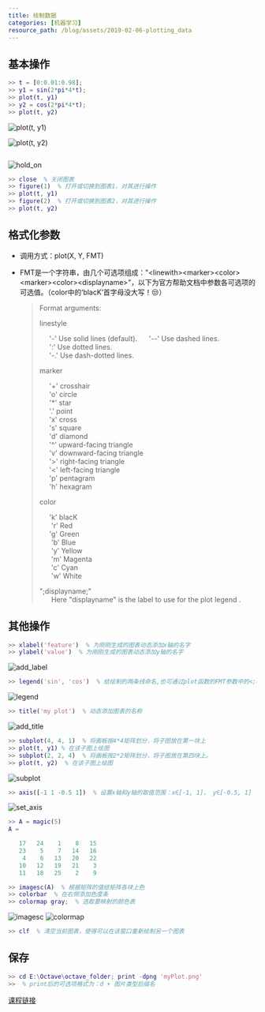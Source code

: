 ```yaml
---
title: 绘制数据
categories: [机器学习]
resource_path: /blog/assets/2019-02-06-plotting_data
---
```


基本操作
---

```MATLAB
>> t = [0:0.01:0.98];
>> y1 = sin(2*pi*4*t);
>> plot(t, y1)
>> y2 = cos(2*pi*4*t);
>> plot(t, y2)
```

![plot(t, y1)]({{page.resource_path}}/sin.png "plot(t, y1)")

![plot(t, y2)]({{page.resource_path}}/cos.png "plot(t, y2)")

```MATLAB
```

![hold_on]({{resource_path}}/hold_on.png)

```MATLAB
>> close  % 关闭图表
>> figure(1)  % 打开或切换到图表1，对其进行操作
>> plot(t, y1)
>> figure(2)  % 打开或切换到图表2，对其进行操作
>> plot(t, y2)
```

格式化参数
---

* 调用方式：plot(X, Y, FMT)
* FMT是一个字符串，由几个可选项组成："&lt;linewith&gt;&lt;marker&gt;&lt;color&gt;&lt;marker&gt;&lt;color&gt;&lt;displayname&gt;"，以下为官方帮助文档中参数各可选项的可选值。（color中的‘blacK’首字母没大写！:unamused:）

  > Format arguments:
  >
  > linestyle
  >
  > &nbsp;&nbsp;&nbsp;&nbsp;&nbsp;'-'  Use solid lines (default).
  > &nbsp;&nbsp;&nbsp;&nbsp;&nbsp;'--' Use dashed lines.  
  > &nbsp;&nbsp;&nbsp;&nbsp;&nbsp;':'  Use dotted lines.  
  > &nbsp;&nbsp;&nbsp;&nbsp;&nbsp;'-.' Use dash-dotted lines.  
  >
  >marker  
  >
  > &nbsp;&nbsp;&nbsp;&nbsp;&nbsp;'+'  crosshair  
  > &nbsp;&nbsp;&nbsp;&nbsp;&nbsp;'o'  circle  
  > &nbsp;&nbsp;&nbsp;&nbsp;&nbsp;'*'  star  
  > &nbsp;&nbsp;&nbsp;&nbsp;&nbsp;'.'  point  
  > &nbsp;&nbsp;&nbsp;&nbsp;&nbsp;'x'  cross  
  > &nbsp;&nbsp;&nbsp;&nbsp;&nbsp;'s'  square  
  > &nbsp;&nbsp;&nbsp;&nbsp;&nbsp;'d'  diamond  
  > &nbsp;&nbsp;&nbsp;&nbsp;&nbsp;'^'  upward-facing triangle  
  > &nbsp;&nbsp;&nbsp;&nbsp;&nbsp;'v'  downward-facing triangle  
  > &nbsp;&nbsp;&nbsp;&nbsp;&nbsp;'>'  right-facing triangle  
  > &nbsp;&nbsp;&nbsp;&nbsp;&nbsp;'<'  left-facing triangle  
  > &nbsp;&nbsp;&nbsp;&nbsp;&nbsp;'p'  pentagram  
  > &nbsp;&nbsp;&nbsp;&nbsp;&nbsp;'h'  hexagram  
  >
  >color
  >
  > &nbsp;&nbsp;&nbsp;&nbsp;&nbsp;'k'  blacK  
  > &nbsp;&nbsp;&nbsp;&nbsp;&nbsp;   'r'  Red  
  > &nbsp;&nbsp;&nbsp;&nbsp;&nbsp;'g'  Green  
  > &nbsp;&nbsp;&nbsp;&nbsp;&nbsp;   'b'  Blue  
  > &nbsp;&nbsp;&nbsp;&nbsp;&nbsp;   'y'  Yellow  
  > &nbsp;&nbsp;&nbsp;&nbsp;&nbsp;   'm'  Magenta  
  > &nbsp;&nbsp;&nbsp;&nbsp;&nbsp;   'c'  Cyan  
  > &nbsp;&nbsp;&nbsp;&nbsp;&nbsp;   'w'  White  
  >
  >";displayname;"  
  > &nbsp;&nbsp;&nbsp;&nbsp;&nbsp;   Here "displayname" is the label to use for the plot legend .

其他操作
---

```MATLAB
>> xlabel('feature')  % 为刚刚生成的图表动态添加x轴的名字
>> ylabel('value')  % 为刚刚生成的图表动态添加y轴的名字
```

![add_label]({{page.resource_path}}/add_label.png 'add xlabel and ylabel')

```MATLAB
>> legend('sin', 'cos')  % 给绘制的两条线命名,也可通过plot函数的FMT参数中的<;displayname;>这一项，在一开始就命名
```

![legend]({{page.resource_path}}/legend.png 'legend(\'sin\', \'cos\')')

```MATLAB
>> title('my plot')  % 动态添加图表的名称
```

![add_title]({{page.resource_path}}/title.png 'title(\'my plot\')')

```MATLAB
>> subplot(4, 4, 1)  % 将画板按4*4矩阵划分，将子图放在第一块上
>> plot(t, y1) % 在该子图上绘图
>> subplot(2, 2, 4)  % 将画板按2*2矩阵划分，将子图放在第四块上。
>> plot(t, y2)  % 在该子图上绘图
```

![subplot]({{page.resource_path}}/subplot.png 'subplot')

```MATLAB
>> axis([-1 1 -0.5 1])  % 设置x轴和y轴的取值范围：x∈[-1, 1]， y∈[-0.5, 1]
```

![set_axis]({{page.resource_path}}/axis.png 'aixs(p-1 1 0.5 1])')

```MATLAB
>> A = magic(5)
A =

   17   24    1    8   15
   23    5    7   14   16
    4    6   13   20   22
   10   12   19   21    3
   11   18   25    2    9

>> imagesc(A)  % 根据矩阵的值给矩阵各块上色
>> colorbar  % 在右侧添加色度条
>> colormap gray;  % 选取要映射的颜色表
```

![imagesc]({{page.resource_path}}/imagesc.png 'imagesc(A)')
![colormap]({{page.resource_path}}/colormap.png 'add color bar and set colormap')

```MATLAB
>> clf  % 清空当前图表，使得可以在该窗口重新绘制另一个图表
```

保存
---

```MATLAB
>> cd E:\Octave\octave_folder; print -dpng 'myPlot.png'
>>  % print后的可选项格式为：d + 图片类型后缀名
```

[课程链接](https://www.coursera.org/learn/machine-learning/lecture/I7gx3/plotting-data)
